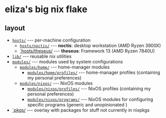 # eliza's big nix flake

## layout

- [`hosts/`](./hosts) --- per-machine configuration
    + [`hosts/noctis/`](./hosts/noctis) --- **noctis**: desktop workstation (AMD Ryzen 3900X)
    + [`hosts/theseus/](./hosts/theseus)  --- **theseus**: Framework 13 (AMD Ryzen 7840U)
- [`lib/`](./lib)  --- reusable nix utilities
- [`modules/`](./modules) --- modules used by system configurations
    + [`modules/home/`](./modules/home) --- home-manager modules
        * [`modules/home/profiles/`](./modules/home/profiles) --- home-manager
          profiles (containing my personal preferences)
    + [`modules/nixos/`](./modules/nixos) --- NixOS modules
        * [`modules/nixos/profiles/`](./modules/nixos/profiles) --- NixOS
          profiles (containing my personal preferences)
        * [`modules/nixos/programs/`](./modules/nixos/programs) --- NixOS modules
          for configuring specific programs (generic and unopinionated )
- [`pkgs/](./pkgs) --- overlay with packages for stuff not currently in nixpkgs
```
